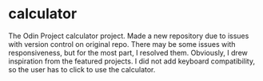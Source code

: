 # calculator
The Odin Project calculator project. Made a new repository due to issues with version control on original repo. 
There may be some issues with responsiveness, but for the most part, I resolved them. Obviously, I drew inspiration from the featured projects. I did not add keyboard compatibility, so the user has to click to use the calculator.
